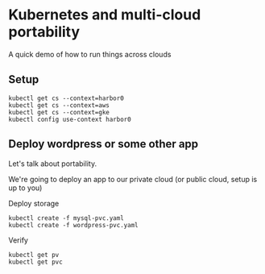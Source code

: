 # Kubernetes and multi-cloud portability

A quick demo of how to run things across clouds

## Setup

```
kubectl get cs --context=harbor0
kubectl get cs --context=aws
kubectl get cs --context=gke
kubectl config use-context harbor0
```

## Deploy wordpress or some other app

Let's talk about portability.

We're going to deploy an app to our private cloud (or public cloud, setup is up to you)

Deploy storage
```
kubectl create -f mysql-pvc.yaml
kubectl create -f wordpress-pvc.yaml
```
Verify

```
kubectl get pv
kubectl get pvc
```

